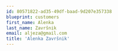 ```yaml
---
id: 80571822-ad35-49df-baad-9d207e357338
blueprint: customers
first_name: Alenka
last_name: Završnik
email: aljeza@gmail.com
title: 'Alenka Završnik'
---
```

